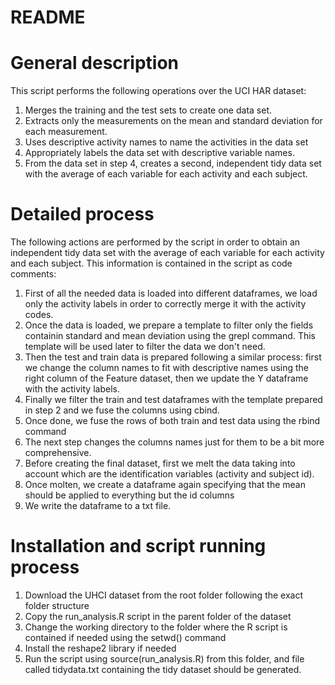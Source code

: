 # README

# General description
This script performs the following operations over the UCI HAR dataset:
1. Merges the training and the test sets to create one data set.
2. Extracts only the measurements on the mean and standard deviation for each measurement.
3. Uses descriptive activity names to name the activities in the data set
4. Appropriately labels the data set with descriptive variable names.
5. From the data set in step 4, creates a second, independent tidy data set with the average of each variable for each activity and each subject.

# Detailed process
The following actions are performed by the script in order to obtain an independent tidy data set with the average of each variable for each activity and each subject. This information is contained in the script as code comments:

1. First of all the needed data is loaded into different dataframes, we load only the activity labels in order to correctly merge it with the activity codes.
2. Once the data is loaded, we prepare a template to filter only the fields containin standard and mean deviation using the grepl command. This template will be used later to filter the data we don't need.
3. Then the test and train data is prepared following a similar process: first we change the column names to fit with descriptive names using the right column of the Feature dataset, then we update the Y dataframe with the activity labels.
4. Finally we filter the train and test dataframes with the template prepared in step 2 and we fuse the columns using cbind.
5. Once done, we fuse the rows of both train and test data using the rbind command
6. The next step changes the columns names just for them to be a bit more comprehensive.
7. Before creating the final dataset, first we melt the data taking into account which are the identification variables (activity and subject id).
8. Once molten, we create a dataframe again specifying that the mean should be applied to everything but the id columns
9. We write the dataframe to a txt file.

# Installation and script running process
1. Download the UHCI dataset from the root folder following the exact folder structure
2. Copy the run_analysis.R script in the parent folder of the dataset
3. Change the working directory to the folder where the R script is contained if needed using the setwd() command
4. Install the reshape2 library if needed 
5. Run the script using source(run_analysis.R) from this folder, and file called tidydata.txt containing the tidy dataset should be generated.

